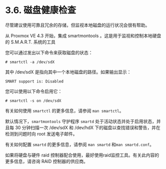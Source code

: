 # 3.6. 磁盘健康检查

尽管建议使用可靠且冗余的存储，但监视本地磁盘的运行状况会很有帮助。

从 Proxmox VE 4.3 开始，集成 smartmontools 。这是用于监视和控制本地硬盘的 S.M.A.R.T. 系统的工具

您可以通过发出以下命令来获取磁盘的状态：

```
# smartctl -a /dev/sdX

```
其中 /dev/sdX 是指向其中一个本地磁盘的路径。如果输出显示：
```
SMART support is: Disabled

```
您可以使用以下命令启用它：
```
# smartctl -s on /dev/sdX

```

有关如何使用 `smartctl` 的更多信息，请参阅 `man smartctl`。

默认情况下，`smartmontools` 守护程序 `smartd` 处于活动状态并处于启用状态，并且每 30 分钟扫描一次 /dev/sdX 和 /dev/hdX 下的磁盘以查找错误和警告，并在检测到问题时向 root 发送电子邮件。

有关如何配置 `smartd` 的更多信息，请参阅 `man smartd` 和`man smartd.conf`。

如果将硬盘与硬件 raid 控制器配合使用，最好使用raid监控工具。有关此内容的更多信息，请咨询 RAID 控制器的供应商。

